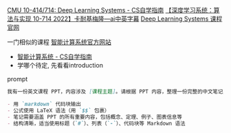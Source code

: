 [CMU 10-414/714: Deep Learning Systems - CS自学指南](https://csdiy.wiki/%E6%9C%BA%E5%99%A8%E5%AD%A6%E4%B9%A0%E7%B3%BB%E7%BB%9F/CMU10-414/) 
[【深度学习系统：算法与实现 10-714 2022】卡耐基梅隆—ai中英字幕](https://www.bilibili.com/video/BV1ny411b7dJ) 
[Deep Learning Systems 课程官网](https://dlsyscourse.org/) 

一门相似的课程 [智能计算系统官方网站](https://novel.ict.ac.cn/aics/)
- [智能计算系统 - CS自学指南](https://csdiy.wiki/%E6%9C%BA%E5%99%A8%E5%AD%A6%E4%B9%A0%E7%B3%BB%E7%BB%9F/AICS/#_2)
- 学哪个待定, 先看看introduction

prompt
```markdown
我有一份英文课程 PPT，内容涉及 [课程主题]。请根据 PPT 内容，整理一份完整的中文笔记，要求如下：

- 用 `markdown` 代码块输出
- 公式使用 LaTeX 语法（用 `$$` 包裹）
- 笔记需要涵盖 PPT 的所有重要内容，包括概念、定理、例子、图表信息等
- 结构清晰，适当使用标题（`#`）、列表（`-`）、代码块等 Markdown 语法
```
